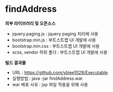 # findAddress
**외부 라이브러리 및 오픈소스**
* jquery.paging.js : jquery paging 처리에 사용
* bootstrap.min.js : 부트스트랩 UI 개발에 사용
* bootstrap.min.css : 부트스트랩 UI 개발에 사용
* scss, vendor 하위 폴더 : 부트스트랩 UI 개발에 사용

**빌드 결과물**
* URL : https://github.com/yblee1029/Executable
* 실행방법 : java -jar findAddress.war
* war 배포 사유 : jsp 파일 적용을 위해 사용
